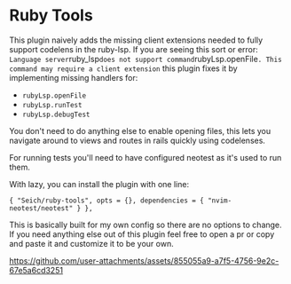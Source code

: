 # Ruby Tools

This plugin naively adds the missing client extensions needed to fully support
codelens in the ruby-lsp. If you are seeing this sort or error:
`Language server`ruby_lsp`does not support command`rubyLsp.openFile`. This command may require a client extension`
this plugin fixes it by implementing missing handlers for:

- `rubyLsp.openFile`
- `rubyLsp.runTest`
- `rubyLsp.debugTest`

You don't need to do anything else to enable opening files, this lets you
navigate around to views and routes in rails quickly using codelenses.

For running tests you'll need to have configured neotest as it's used to run
them.

With lazy, you can install the plugin with one line:

```
{ "Seich/ruby-tools", opts = {}, dependencies = { "nvim-neotest/neotest" } },
```

This is basically built for my own config so there are no options to change. If
you need anything else out of this plugin feel free to open a pr or copy and
paste it and customize it to be your own.

https://github.com/user-attachments/assets/855055a9-a7f5-4756-9e2c-67e5a6cd3251
